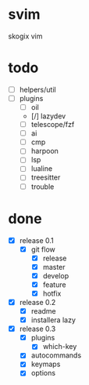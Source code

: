 # svim
skogix vim

# todo
- [ ] helpers/util
- [ ] plugins
  - [ ] oil
  - [/] lazydev
  - [ ] telescope/fzf
  - [ ] ai
  - [ ] cmp
  - [ ] harpoon
  - [ ] lsp
  - [ ] lualine
  - [ ] treesitter
  - [ ] trouble

# done
- [x] release 0.1
  - [x] git flow
    - [x] release
    - [x] master
    - [x] develop
    - [x] feature
    - [x] hotfix
- [x] release 0.2
  - [x] readme
  - [x] installera lazy
- [x] release 0.3
  - [x] plugins
    - [x] which-key
  - [x] autocommands
  - [x] keymaps
  - [x] options
